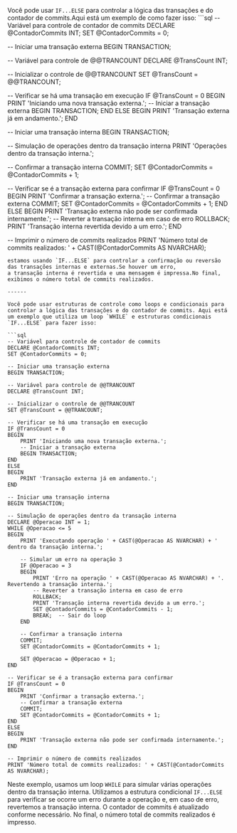Você pode usar `IF...ELSE` para controlar a lógica das transações e do contador de commits.Aqui está um exemplo de como fazer isso: ```sql
-- Variável para controle de contador de commits
DECLARE @ContadorCommits INT;
SET @ContadorCommits = 0;

-- Iniciar uma transação externa
BEGIN TRANSACTION; 

-- Variável para controle de @@TRANCOUNT
DECLARE @TransCount INT;

-- Inicializar o controle de @@TRANCOUNT
SET @TransCount = @@TRANCOUNT;

-- Verificar se há uma transação em execução
IF @TransCount = 0
BEGIN
    PRINT 'Iniciando uma nova transação externa.';
    -- Iniciar a transação externa
    BEGIN TRANSACTION;
END
ELSE
BEGIN
    PRINT 'Transação externa já em andamento.';
END

-- Iniciar uma transação interna
BEGIN TRANSACTION;

-- Simulação de operações dentro da transação interna
PRINT 'Operações dentro da transação interna.';

-- Confirmar a transação interna
COMMIT;
SET @ContadorCommits = @ContadorCommits + 1;

-- Verificar se é a transação externa para confirmar
IF @TransCount = 0
BEGIN
    PRINT 'Confirmar a transação externa.';
    -- Confirmar a transação externa
    COMMIT;
    SET @ContadorCommits = @ContadorCommits + 1;
END
ELSE
BEGIN
    PRINT 'Transação externa não pode ser confirmada internamente.';
    -- Reverter a transação interna em caso de erro
    ROLLBACK;
    PRINT 'Transação interna revertida devido a um erro.';
END

-- Imprimir o número de commits realizados
PRINT 'Número total de commits realizados: ' + CAST(@ContadorCommits AS NVARCHAR);
``` Neste exemplo,
estamos usando `IF...ELSE` para controlar a confirmação ou reversão das transações internas e externas.Se houver um erro,
a transação interna é revertida e uma mensagem é impressa.No final,
exibimos o número total de commits realizados.

------

Você pode usar estruturas de controle como loops e condicionais para controlar a lógica das transações e do contador de commits. Aqui está um exemplo que utiliza um loop `WHILE` e estruturas condicionais `IF...ELSE` para fazer isso:

```sql
-- Variável para controle de contador de commits
DECLARE @ContadorCommits INT;
SET @ContadorCommits = 0;

-- Iniciar uma transação externa
BEGIN TRANSACTION; 

-- Variável para controle de @@TRANCOUNT
DECLARE @TransCount INT;

-- Inicializar o controle de @@TRANCOUNT
SET @TransCount = @@TRANCOUNT;

-- Verificar se há uma transação em execução
IF @TransCount = 0
BEGIN
    PRINT 'Iniciando uma nova transação externa.';
    -- Iniciar a transação externa
    BEGIN TRANSACTION;
END
ELSE
BEGIN
    PRINT 'Transação externa já em andamento.';
END

-- Iniciar uma transação interna
BEGIN TRANSACTION;

-- Simulação de operações dentro da transação interna
DECLARE @Operacao INT = 1;
WHILE @Operacao <= 5
BEGIN
    PRINT 'Executando operação ' + CAST(@Operacao AS NVARCHAR) + ' dentro da transação interna.';
    
    -- Simular um erro na operação 3
    IF @Operacao = 3
    BEGIN
        PRINT 'Erro na operação ' + CAST(@Operacao AS NVARCHAR) + '. Revertendo a transação interna.';
        -- Reverter a transação interna em caso de erro
        ROLLBACK;
        PRINT 'Transação interna revertida devido a um erro.';
        SET @ContadorCommits = @ContadorCommits - 1;
        BREAK;  -- Sair do loop
    END
    
    -- Confirmar a transação interna
    COMMIT;
    SET @ContadorCommits = @ContadorCommits + 1;
    
    SET @Operacao = @Operacao + 1;
END

-- Verificar se é a transação externa para confirmar
IF @TransCount = 0
BEGIN
    PRINT 'Confirmar a transação externa.';
    -- Confirmar a transação externa
    COMMIT;
    SET @ContadorCommits = @ContadorCommits + 1;
END
ELSE
BEGIN
    PRINT 'Transação externa não pode ser confirmada internamente.';
END

-- Imprimir o número de commits realizados
PRINT 'Número total de commits realizados: ' + CAST(@ContadorCommits AS NVARCHAR);
```

Neste exemplo, usamos um loop `WHILE` para simular várias operações dentro da transação interna. Utilizamos a estrutura condicional `IF...ELSE` para verificar se ocorre um erro durante a operação e, em caso de erro, revertemos a transação interna. O contador de commits é atualizado conforme necessário. No final, o número total de commits realizados é impresso.
